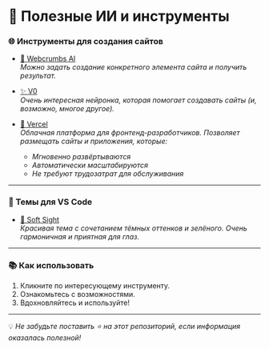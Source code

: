 # 🎨 Полезные ИИ и инструменты

### 🌐 Инструменты для создания сайтов

- [🌟 Webcrumbs AI](https://www.webcrumbs.org/frontend-ai)  
  *Можно задать создание конкретного элемента сайта и получить результат.*

- [✨ V0](https://v0.dev/)  
  *Очень интересная нейронка, которая помогает создавать сайты (и, возможно, многое другое).*

- [🚀 Vercel](https://vercel.com)  
  *Облачная платформа для фронтенд-разработчиков. Позволяет размещать сайты и приложения, которые:*
  - *Мгновенно развёртываются*  
  - *Автоматически масштабируются*  
  - *Не требуют трудозатрат для обслуживания*

---

### 🎨 Темы для VS Code

- [🌌 Soft Sight](https://marketplace.visualstudio.com/items?itemName=sajibsrs.soft-sight)  
  *Красивая тема с сочетанием тёмных оттенков и зелёного. Очень гармоничная и приятная для глаз.*

---

### 📚 Как использовать

1. Кликните по интересующему инструменту.
2. Ознакомьтесь с возможностями.
3. Вдохновляйтесь и используйте!

---

💡 *Не забудьте поставить ⭐ на этот репозиторий, если информация оказалась полезной!*
